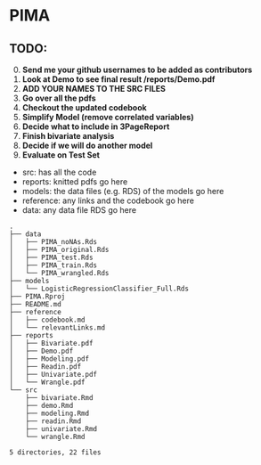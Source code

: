 # PIMA

## TODO:
0) **Send me your github usernames to be added as contributors**
1) **Look at Demo to see final result /reports/Demo.pdf**
2) **ADD YOUR NAMES TO THE SRC FILES**
3) **Go over all the pdfs**
4) **Checkout the updated codebook**
5) **Simplify Model (remove correlated variables)**
6) **Decide what to include in 3PageReport**
7) **Finish bivariate analysis**
8) **Decide if we will do another model**
8) **Evaluate on Test Set**

- src: has all the code
- reports: knitted pdfs go here
- models: the data files (e.g. RDS) of the models go here
- reference: any links and the codebook go here
- data: any data file RDS go here

```
.
├── data
│   ├── PIMA_noNAs.Rds
│   ├── PIMA_original.Rds
│   ├── PIMA_test.Rds
│   ├── PIMA_train.Rds
│   └── PIMA_wrangled.Rds
├── models
│   └── LogisticRegressionClassifier_Full.Rds
├── PIMA.Rproj
├── README.md
├── reference
│   ├── codebook.md
│   └── relevantLinks.md
├── reports
│   ├── Bivariate.pdf
│   ├── Demo.pdf
│   ├── Modeling.pdf
│   ├── Readin.pdf
│   ├── Univariate.pdf
│   └── Wrangle.pdf
└── src
    ├── bivariate.Rmd
    ├── demo.Rmd
    ├── modeling.Rmd
    ├── readin.Rmd
    ├── univariate.Rmd
    └── wrangle.Rmd

5 directories, 22 files
```
